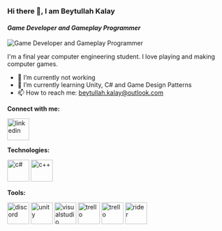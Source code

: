 ### Hi there 👋, I am Beytullah Kalay
#### *Game Developer and Gameplay Programmer*
![Game Developer and Gameplay Programmer](https://pbs.twimg.com/profile_images/1331536290542743552/Hl3uW02w_400x400.jpg)

I'm a final year computer engineering student. I love playing and making computer games. 

- 🔭 I’m currently not working
- 🌱 I’m currently learning Unity, C# and Game Design Patterns 
- 📫 How to reach me: beytullah.kalay@outlook.com 

**Connect with me:**

[<img src='https://cdn-icons-png.flaticon.com/512/174/174857.png' alt='linkedin' height='50'>](https://www.linkedin.com/in/beytullah-kalay/)  

**Technologies:**

<img src='https://cdn.worldvectorlogo.com/logos/c--4.svg' alt='c#' height='50'> <img src='https://cdn.worldvectorlogo.com/logos/c.svg' alt='c++' height='50'>

**Tools:**

<img src='https://cdn.worldvectorlogo.com/logos/discord.svg' alt='discord' height='50'> <img src='https://cdn.worldvectorlogo.com/logos/unity-69.svg' alt='unity' height='50'> <img src='https://img.icons8.com/color/344/visual-studio-2019.png' alt='visualstudio' height='50'> <img src='https://cdn.worldvectorlogo.com/logos/trello.svg' alt='trello' height='50'> <img src='https://is3-ssl.mzstatic.com/image/thumb/Purple116/v4/77/b2/b7/77b2b77c-cafe-780c-b7ea-1ff467dc04cf/source/512x512bb.jpg' alt='trello' height='50'> <img src='https://is3-ssl.mzstatic.com/image/thumb/Purple116/v4/77/b2/b7/77b2b77c-cafe-780c-b7ea-1ff467dc04cf/source/512x512bb.jpg](https://seeklogo.com/images/J/jetbrains-rider-logo-BC2E5310DB-seeklogo.com.png' alt='rider' height='50'>
